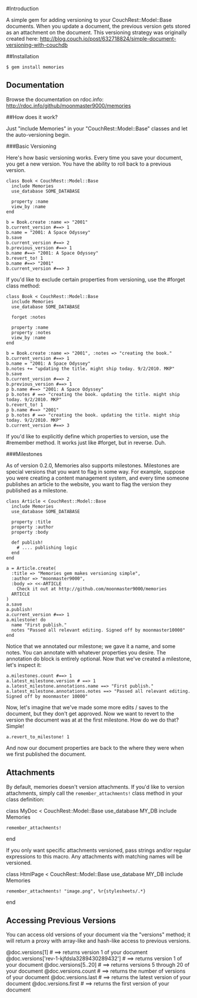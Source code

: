 #Introduction

A simple gem for adding versioning to your CouchRest::Model::Base documents. When you update a document, the previous version gets 
stored as an attachment on the document. This versioning strategy was originally created here: http://blog.couch.io/post/632718824/simple-document-versioning-with-couchdb

##Installation

    $ gem install memories

## Documentation

Browse the documentation on rdoc.info: http://rdoc.info/github/moonmaster9000/memories

##How does it work?

Just "include Memories" in your "CouchRest::Model::Base" classes and let the auto-versioning begin.

###Basic Versioning

Here's how basic versioning works. Every time you save your document, you get a new version. You have the ability to roll back to a previous version.

    class Book < CouchRest::Model::Base
      include Memories
      use_database SOME_DATABASE
      
      property :name
      view_by :name
    end

    b = Book.create :name => "2001"
    b.current_version #==> 1
    b.name = "2001: A Space Odyssey"
    b.save
    b.current_version #==> 2
    b.previous_version #==> 1
    b.name #==> "2001: A Space Odyssey"
    b.revert_to! 1
    b.name #==> "2001"
    b.current_version #==> 3

If you'd like to exclude certain properties from versioning, use the #forget class method:

    class Book < CouchRest::Model::Base
      include Memories
      use_database SOME_DATABASE

      forget :notes
      
      property :name
      property :notes
      view_by :name
    end

    b = Book.create :name => "2001", :notes => "creating the book."
    b.current_version #==> 1
    b.name = "2001: A Space Odyssey"
    b.notes += "updating the title. might ship today. 9/2/2010. MKP"
    b.save
    b.current_version #==> 2
    b.previous_version #==> 1
    p b.name #==> "2001: A Space Odyssey"
    p b.notes # ==> "creating the book. updating the title. might ship today. 9/2/2010. MKP"
    b.revert_to! 1
    p b.name #==> "2001"
    p b.notes # ==> "creating the book. updating the title. might ship today. 9/2/2010. MKP"
    b.current_version #==> 3

If you'd like to explicitly define which properties to version, use the #remember method. It works just like #forget, but in reverse. Duh.

###Milestones

As of version 0.2.0, Memories also supports milestones. Milestones are special versions that you want to flag in some way.
For example, suppose you were creating a content management system, and every time someone publishes an article to the website, you want to flag the version
they published as a milestone. 

    class Article < CouchRest::Model::Base
      include Memories
      use_database SOME_DATABASE
      
      property :title
      property :author
      property :body

      def publish!
        # .... publishing logic
      end
    end

    a = Article.create(
      :title => "Memories gem makes versioning simple", 
      :author => "moonmaster9000", 
      :body => <<-ARTICLE
        Check it out at http://github.com/moonmaster9000/memories
      ARTICLE
    )
    a.save
    a.publish!
    a.current_version #==> 1 
    a.milestone! do
      name "First publish."
      notes "Passed all relevant editing. Signed off by moonmaster10000"
    end

Notice that we annotated our milestone; we gave it a name, and some notes. You can annotate with whatever properties you desire. The annotation do block is entirely optional.
Now that we've created a milestone, let's inspect it: 

    a.milestones.count #==> 1
    a.latest_milestone.version # ==> 1
    a.latest_milestone.annotations.name ==> "First publish."
    a.latest_milestone.annotations.notes ==> "Passed all relevant editing. Signed off by moonmaster 10000"

Now, let's imagine that we've made some more edits / saves to the document, but they don't get approved. Now we want to revert to the version the document was
at at the first milestone. How do we do that? Simple!

    a.revert_to_milestone! 1

And now our document properties are back to the where they were when we first published the document.

## Attachments

By default, memories doesn't version attachments. If you'd like to version attachments, simply call the `remember_attachments!` class method in your 
class definition: 

  class MyDoc < CouchRest::Model::Base
    use_database MY_DB
    include Memories

    remember_attachments!
  end

If you only want specific attachments versioned, pass 
strings and/or regular expressions to this macro. Any attachments
with matching names will be versioned.

  class HtmlPage < CouchRest::Model::Base
    use_database MY_DB
    include Memories

    remember_attachments! "image.png", %r{stylesheets/.*}
  end

## Accessing Previous Versions

You can access old versions of your document via the "versions" method; it will return a proxy with array-like and hash-like access to previous versions.

  @doc.versions[1] # ==> returns version 1 of your document
  @doc.versions['rev-1-kjfdsla3289430289432'] # ==> returns version 1 of your document
  @doc.versions[5..20] # ==> returns versions 5 through 20 of your document
  @doc.versions.count # ==> returns the number of versions of your document
  @doc.versions.last # ==> returns the latest version of your document
  @doc.versions.first # ==> returns the first version of your document
